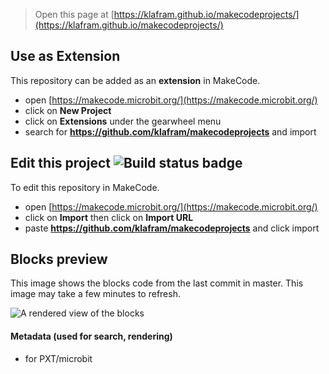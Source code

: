 
> Open this page at [https://klafram.github.io/makecodeprojects/](https://klafram.github.io/makecodeprojects/)

## Use as Extension

This repository can be added as an **extension** in MakeCode.

* open [https://makecode.microbit.org/](https://makecode.microbit.org/)
* click on **New Project**
* click on **Extensions** under the gearwheel menu
* search for **https://github.com/klafram/makecodeprojects** and import

## Edit this project ![Build status badge](https://github.com/klafram/makecodeprojects/workflows/MakeCode/badge.svg)

To edit this repository in MakeCode.

* open [https://makecode.microbit.org/](https://makecode.microbit.org/)
* click on **Import** then click on **Import URL**
* paste **https://github.com/klafram/makecodeprojects** and click import

## Blocks preview

This image shows the blocks code from the last commit in master.
This image may take a few minutes to refresh.

![A rendered view of the blocks](https://github.com/klafram/makecodeprojects/raw/master/.github/makecode/blocks.png)

#### Metadata (used for search, rendering)

* for PXT/microbit
<script src="https://makecode.com/gh-pages-embed.js"></script><script>makeCodeRender("{{ site.makecode.home_url }}", "{{ site.github.owner_name }}/{{ site.github.repository_name }}");</script>
